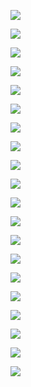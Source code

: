 

![](https://github.com/Aman9026/100DaysOfMachineLearning/blob/master/Data/Images/mlpipe/1.png)


![](https://github.com/Aman9026/100DaysOfMachineLearning/blob/master/Data/Images/mlpipe/2.png)


![](https://github.com/Aman9026/100DaysOfMachineLearning/blob/master/Data/Images/mlpipe/3.png)


![](https://github.com/Aman9026/100DaysOfMachineLearning/blob/master/Data/Images/mlpipe/4.png)


![](https://github.com/Aman9026/100DaysOfMachineLearning/blob/master/Data/Images/mlpipe/5.png)


![](https://github.com/Aman9026/100DaysOfMachineLearning/blob/master/Data/Images/mlpipe/6.png)


![](https://github.com/Aman9026/100DaysOfMachineLearning/blob/master/Data/Images/mlpipe/7.png)


![](https://github.com/Aman9026/100DaysOfMachineLearning/blob/master/Data/Images/mlpipe/8.png)


![](https://github.com/Aman9026/100DaysOfMachineLearning/blob/master/Data/Images/mlpipe/9.png)


![](https://github.com/Aman9026/100DaysOfMachineLearning/blob/master/Data/Images/mlpipe/10.png)


![](https://github.com/Aman9026/100DaysOfMachineLearning/blob/master/Data/Images/mlpipe/11.png)


![](https://github.com/Aman9026/100DaysOfMachineLearning/blob/master/Data/Images/mlpipe/12.png)


![](https://github.com/Aman9026/100DaysOfMachineLearning/blob/master/Data/Images/mlpipe/13.png)


![](https://github.com/Aman9026/100DaysOfMachineLearning/blob/master/Data/Images/mlpipe/14.png)


![](https://github.com/Aman9026/100DaysOfMachineLearning/blob/master/Data/Images/mlpipe/15.png)


![](https://github.com/Aman9026/100DaysOfMachineLearning/blob/master/Data/Images/mlpipe/16.png)


![](https://github.com/Aman9026/100DaysOfMachineLearning/blob/master/Data/Images/mlpipe/17.png)


![](https://github.com/Aman9026/100DaysOfMachineLearning/blob/master/Data/Images/mlpipe/18.png)


![](https://github.com/Aman9026/100DaysOfMachineLearning/blob/master/Data/Images/mlpipe/19.png)


![](https://github.com/Aman9026/100DaysOfMachineLearning/blob/master/Data/Images/mlpipe/20.png)

